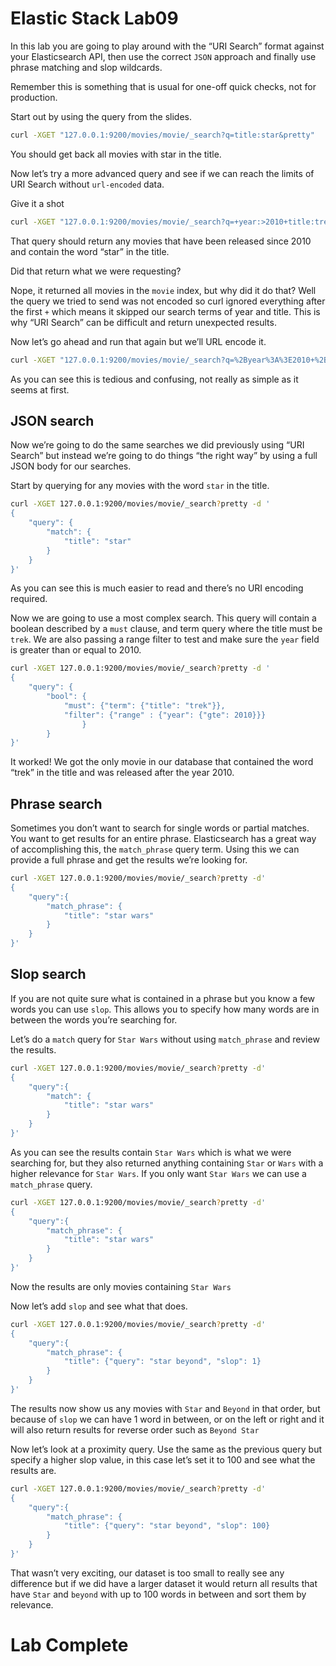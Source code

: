 # Elastic Stack Lab09
In this lab you are going to play around with the “URI Search” format against your Elasticsearch API, then use the correct `JSON` approach and finally use phrase matching and slop wildcards.

Remember this is something that is usual for one-off quick checks, not for production. 

Start out by using the query from the slides. 
```bash
curl -XGET "127.0.0.1:9200/movies/movie/_search?q=title:star&pretty"
```

You should get back all movies with star in the title. 

Now let’s try a more advanced query and see if we can reach the limits of URI Search without `url-encoded` data. 

Give it a shot 
```bash
curl -XGET "127.0.0.1:9200/movies/movie/_search?q=+year:>2010+title:trek&pretty"
```

That query should return any movies that have been released since 2010 and contain the word “star” in the title. 

Did that return what we were requesting? 

Nope, it returned all movies in the `movie` index, but why did it do that?   Well the query we tried to send was not encoded so curl ignored everything after the first `+` which means it skipped our search terms of year and title. This is why “URI Search” can be difficult and return unexpected results. 

Now let’s go ahead and run that again but we’ll URL encode it. 
```bash
curl -XGET "127.0.0.1:9200/movies/movie/_search?q=%2Byear%3A%3E2010+%2Btitle%3Atrek&pretty"
```

As you can see this is tedious and confusing, not really as simple as it seems at first. 

## JSON search 
Now we’re going to do the same searches we did previously using “URI Search” but instead we’re going to do things “the right way” by using a full JSON body for our searches. 

Start by querying for any movies with the word `star` in the title. 
```bash
curl -XGET 127.0.0.1:9200/movies/movie/_search?pretty -d '
{
    "query": {
        "match": {
            "title": "star"
        }
    }
}'
```

As you can see this is much easier to read and there’s no URI encoding required. 

Now we are going to use a most complex search. This query will contain a boolean described by a `must` clause, and term query where the title must be `trek`. We are also passing a range filter to test and make sure the `year` field is greater than or equal to 2010.  

```bash
curl -XGET 127.0.0.1:9200/movies/movie/_search?pretty -d '
{
    "query": {
        "bool": {
            "must": {"term": {"title": "trek"}},
            "filter": {"range" : {"year": {"gte": 2010}}}
                }
        }
}'
```

It worked! We got the only movie in our database that contained the word “trek” in the title and was released after the year 2010. 


## Phrase search
Sometimes you don’t want to search for single words or partial matches.  You want to get results for an entire phrase.  Elasticsearch has a great way of accomplishing this, the `match_phrase` query term.  Using this we can provide a full phrase and get the results we’re looking for. 

```bash
curl -XGET 127.0.0.1:9200/movies/movie/_search?pretty -d'
{
    "query":{
        "match_phrase": {
            "title": "star wars"
        }
    }
}'
```

## Slop search 
If you are not quite sure what is contained in a phrase but you know a few words you can use `slop`. This allows you to specify how many words are in between the words you’re searching for. 

Let’s do a `match` query for `Star Wars` without using `match_phrase` and review the results. 

```bash
curl -XGET 127.0.0.1:9200/movies/movie/_search?pretty -d'
{
    "query":{
        "match": {
            "title": "star wars"
        }
    }
}'
```

As you can see the results contain `Star Wars` which is what we were searching for, but they also returned anything containing `Star` or `Wars` with a higher relevance for `Star Wars`. If you only want `Star Wars` we can use a `match_phrase` query. 

```bash
curl -XGET 127.0.0.1:9200/movies/movie/_search?pretty -d'
{
    "query":{
        "match_phrase": {
            "title": "star wars"
        }
    }
}'
```

Now the results are only movies containing `Star Wars`

Now let’s add `slop` and see what that does. 
```bash
curl -XGET 127.0.0.1:9200/movies/movie/_search?pretty -d'
{
    "query":{
        "match_phrase": {
            "title": {"query": "star beyond", "slop": 1}
        }
    }
}'
```

The results now show us any movies with `Star` and `Beyond` in that order, but because of `slop` we can have 1 word in between, or on the left or right and it will also return results for reverse order such as `Beyond Star`

Now let’s look at a proximity query.  Use the same as the previous query but specify a higher slop value, in this case let’s set it to 100 and see what the results are. 
```bash
curl -XGET 127.0.0.1:9200/movies/movie/_search?pretty -d'
{
    "query":{
        "match_phrase": {
            "title": {"query": "star beyond", "slop": 100}
        }
    }
}'
```

That wasn’t very exciting, our dataset is too small to really see any difference but if we did have a larger dataset it would return all results that have `Star` and `beyond` with up to 100 words in between and sort them by relevance. 


# Lab Complete 


